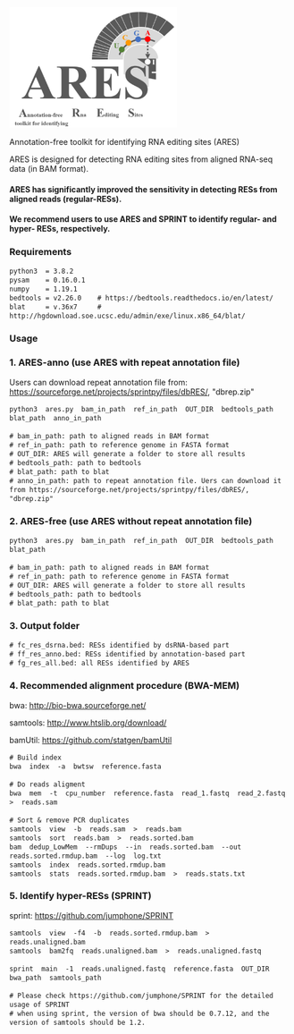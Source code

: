 <img src="https://github.com/jumphone/PhenoPro/raw/master/IMG/ARES_logo_text.png" width="300">

Annotation-free toolkit for identifying RNA editing sites (ARES)

ARES is designed for detecting RNA editing sites from aligned RNA-seq data (in BAM format).

#### ARES has significantly improved the sensitivity in detecting RESs from aligned reads (regular-RESs). 

#### We recommend users to use ARES and SPRINT to identify regular- and hyper- RESs, respectively.

### Requirements

    python3  = 3.8.2
    pysam    = 0.16.0.1
    numpy    = 1.19.1
    bedtools = v2.26.0    # https://bedtools.readthedocs.io/en/latest/
    blat     = v.36x7     # http://hgdownload.soe.ucsc.edu/admin/exe/linux.x86_64/blat/



### Usage

### 1. ARES-anno (use ARES with repeat annotation file)

Users can download repeat annotation file from: https://sourceforge.net/projects/sprintpy/files/dbRES/, "dbrep.zip"
    
    python3  ares.py  bam_in_path  ref_in_path  OUT_DIR  bedtools_path  blat_path  anno_in_path
    
    # bam_in_path: path to aligned reads in BAM format
    # ref_in_path: path to reference genome in FASTA format
    # OUT_DIR: ARES will generate a folder to store all results
    # bedtools_path: path to bedtools
    # blat_path: path to blat
    # anno_in_path: path to repeat annotation file. Uers can download it from https://sourceforge.net/projects/sprintpy/files/dbRES/, "dbrep.zip"
 
 
### 2. ARES-free (use ARES without repeat annotation file)    
    
    
    python3  ares.py  bam_in_path  ref_in_path  OUT_DIR  bedtools_path  blat_path 
    
    # bam_in_path: path to aligned reads in BAM format
    # ref_in_path: path to reference genome in FASTA format
    # OUT_DIR: ARES will generate a folder to store all results
    # bedtools_path: path to bedtools
    # blat_path: path to blat

### 3. Output folder

    # fc_res_dsrna.bed: RESs identified by dsRNA-based part
    # ff_res_anno.bed: RESs identified by annotation-based part
    # fg_res_all.bed: all RESs identified by ARES


### 4. Recommended alignment procedure (BWA-MEM)

bwa: http://bio-bwa.sourceforge.net/

samtools: http://www.htslib.org/download/

bamUtil: https://github.com/statgen/bamUtil
    
    # Build index
    bwa  index  -a  bwtsw  reference.fasta 
    
    # Do reads aligment
    bwa  mem  -t  cpu_number  reference.fasta  read_1.fastq  read_2.fastq  >  reads.sam

    # Sort & remove PCR duplicates
    samtools  view  -b  reads.sam  >  reads.bam
    samtools  sort  reads.bam  >  reads.sorted.bam
    bam  dedup_LowMem  --rmDups  --in  reads.sorted.bam  --out  reads.sorted.rmdup.bam  --log  log.txt 
    samtools  index  reads.sorted.rmdup.bam 
    samtools  stats  reads.sorted.rmdup.bam  >  reads.stats.txt   
   
   
### 5. Identify hyper-RESs (SPRINT)

sprint: https://github.com/jumphone/SPRINT

    samtools  view  -f4  -b  reads.sorted.rmdup.bam  >  reads.unaligned.bam
    samtools  bam2fq  reads.unaligned.bam  >  reads.unaligned.fastq
    
    sprint  main  -1  reads.unaligned.fastq  reference.fasta  OUT_DIR  bwa_path  samtools_path
    
    # Please check https://github.com/jumphone/SPRINT for the detailed usage of SPRINT
    # when using sprint, the version of bwa should be 0.7.12, and the version of samtools should be 1.2.
  
  
  
  
